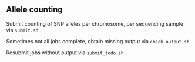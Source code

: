 ## Allele counting

Submit counting of SNP alleles per chromosome, per sequencing sample via `submit.sh`

Sometimes not all jobs complete, obtain missing output via `check_output.sh`

Resubmit jobs without output via `submit_todo.sh`
